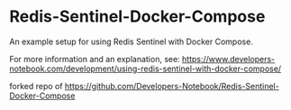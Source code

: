 # Redis-Sentinel-Docker-Compose

An example setup for using Redis Sentinel with Docker Compose.

For more information and an explanation, see: https://www.developers-notebook.com/development/using-redis-sentinel-with-docker-compose/

forked repo of https://github.com/Developers-Notebook/Redis-Sentinel-Docker-Compose
